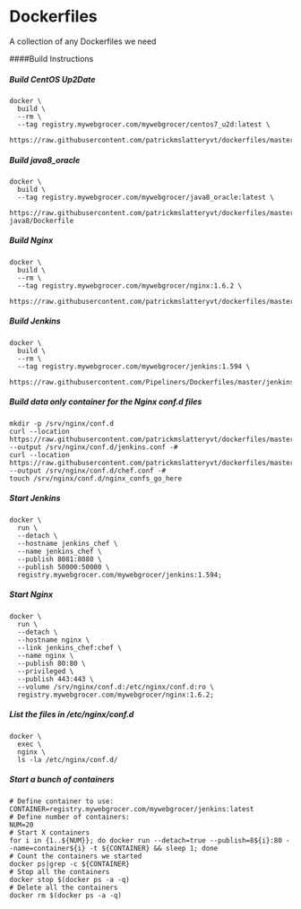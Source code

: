 Dockerfiles
===========

A collection of any Dockerfiles we need

####Build Instructions

##### Build CentOS Up2Date
```shell
docker \
  build \
  --rm \
  --tag registry.mywebgrocer.com/mywebgrocer/centos7_u2d:latest \
  https://raw.githubusercontent.com/patrickmslatteryvt/dockerfiles/master/centos7_u2d/Dockerfile
```

##### Build java8_oracle
```shell
docker \
  build \
  --tag registry.mywebgrocer.com/mywebgrocer/java8_oracle:latest \
  https://raw.githubusercontent.com/patrickmslatteryvt/dockerfiles/master/java/oracle-java8/Dockerfile
```

##### Build Nginx
```shell
docker \
  build \
  --rm \
  --tag registry.mywebgrocer.com/mywebgrocer/nginx:1.6.2 \
  https://raw.githubusercontent.com/patrickmslatteryvt/dockerfiles/master/nginx/Dockerfile
```

##### Build Jenkins
```shell
docker \
  build \
  --rm \
  --tag registry.mywebgrocer.com/mywebgrocer/jenkins:1.594 \
  https://raw.githubusercontent.com/Pipeliners/Dockerfiles/master/jenkins/Dockerfile
```
##### Build data only container for the Nginx conf.d files
```shell
mkdir -p /srv/nginx/conf.d
curl --location https://raw.githubusercontent.com/patrickmslatteryvt/dockerfiles/master/nginx/etc/nginx/conf.d/jenkins.conf --output /srv/nginx/conf.d/jenkins.conf -#
curl --location https://raw.githubusercontent.com/patrickmslatteryvt/dockerfiles/master/nginx/etc/nginx/conf.d/chef.conf --output /srv/nginx/conf.d/chef.conf -#
touch /srv/nginx/conf.d/nginx_confs_go_here
```

##### Start Jenkins
```shell
docker \
  run \
  --detach \
  --hostname jenkins_chef \
  --name jenkins_chef \
  --publish 8081:8080 \
  --publish 50000:50000 \
  registry.mywebgrocer.com/mywebgrocer/jenkins:1.594;
```

##### Start Nginx
```shell
docker \
  run \
  --detach \
  --hostname nginx \
  --link jenkins_chef:chef \
  --name nginx \
  --publish 80:80 \
  --privileged \
  --publish 443:443 \
  --volume /srv/nginx/conf.d:/etc/nginx/conf.d:ro \
  registry.mywebgrocer.com/mywebgrocer/nginx:1.6.2;
```

##### List the files in /etc/nginx/conf.d
```shell
docker \
  exec \
  nginx \
  ls -la /etc/nginx/conf.d/
```

##### Start a bunch of containers
```shell
# Define container to use:
CONTAINER=registry.mywebgrocer.com/mywebgrocer/jenkins:latest
# Define number of containers:
NUM=20
# Start X containers
for i in {1..${NUM}}; do docker run --detach=true --publish=8${i}:80 --name=container${i} -t ${CONTAINER} && sleep 1; done
# Count the containers we started
docker ps|grep -c ${CONTAINER}
# Stop all the containers
docker stop $(docker ps -a -q)
# Delete all the containers
docker rm $(docker ps -a -q)
```
